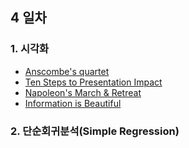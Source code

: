 ## 4 일차
### 1. 시각화
- [Anscombe's quartet](https://en.wikipedia.org/wiki/Anscombe%27s_quartet)
- [Ten Steps to Presentation Impact](https://extremepresentation.com/)
- [Napoleon's March & Retreat](https://images.squarespace-cdn.com/content/v1/55b6a6dce4b089e11621d3ed/9c1e9ba5-730b-47c4-909f-99844252faad/Minard.png?format=2500w)
- [Information is Beautiful](https://informationisbeautiful.net)

### 2. 단순회귀분석(Simple Regression)
[](https://storage.googleapis.com/kaggle-media/learn/images/rFI1tIk.gif)
